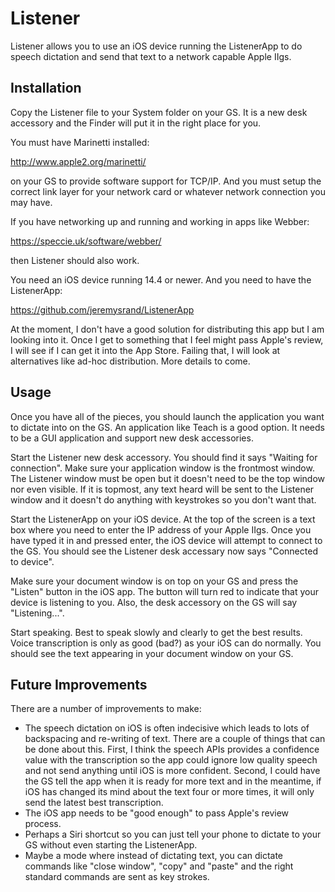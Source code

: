 #  Listener

Listener allows you to use an iOS device running the ListenerApp to do speech dictation and send that text to a network capable Apple IIgs.

## Installation

Copy the Listener file to your System folder on your GS.  It is a new desk accessory and the Finder will put it in the right place for you.

You must have Marinetti installed:

http://www.apple2.org/marinetti/

on your GS to provide software support for TCP/IP.  And you must setup the correct link layer for your network card or whatever network connection you may have.

If you have networking up and running and working in apps like Webber:

https://speccie.uk/software/webber/

then Listener should also work.

You need an iOS device running 14.4 or newer.  And you need to have the ListenerApp:

https://github.com/jeremysrand/ListenerApp

At the moment, I don't have a good solution for distributing this app but I am looking into it.  Once I get to something that I feel might pass Apple's review, I will see if I can get it into the App Store.  Failing that, I will look at alternatives like ad-hoc distribution.  More details to come.

## Usage

Once you have all of the pieces, you should launch the application you want to dictate into on the GS.  An application like Teach is a good option.  It needs to be a GUI application and support new desk accessories.

Start the Listener new desk accessory.  You should find it says "Waiting for connection".  Make sure your application window is the frontmost window.  The Listener window must be open but it doesn't need to be the top window nor even visible.  If it is topmost, any text heard will be sent to the Listener window and it doesn't do anything with keystrokes so you don't want that.

Start the ListenerApp on your iOS device.  At the top of the screen is a text box where you need to enter the IP address of your Apple IIgs.  Once you have typed it in and pressed enter, the iOS device will attempt to connect to the GS.  You should see the Listener desk accessary now says "Connected to device".

Make sure your document window is on top on your GS and press the "Listen" button in the iOS app.  The button will turn red to indicate that your device is listening to you.  Also, the desk accessory on the GS will say "Listening...".

Start speaking.  Best to speak slowly and clearly to get the best results.  Voice transcription is only as good (bad?) as your iOS can do normally.  You should see the text appearing in your document window on your GS.

## Future Improvements

There are a number of improvements to make:

* The speech dictation on iOS is often indecisive which leads to lots of backspacing and re-writing of text.  There are a couple of things that can be done about this.  First, I think the speech APIs provides a confidence value with the transcription so the app could ignore low quality speech and not send anything until iOS is more confident.  Second, I could have the GS tell the app when it is ready for more text and in the meantime, if iOS has changed its mind about the text four or more times, it will only send the latest best transcription.
* The iOS app needs to be "good enough" to pass Apple's review process.
* Perhaps a Siri shortcut so you can just tell your phone to dictate to your GS without even starting the ListenerApp.
* Maybe a mode where instead of dictating text, you can dictate commands like "close window", "copy" and "paste" and the right standard commands are sent as key strokes.
